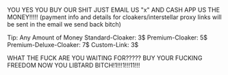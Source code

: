 YOU YES YOU BUY OUR SHIT JUST EMAIL US "x" AND CASH APP US THE MONEY!!!!!
(payment info and details for cloakers/interstellar proxy links will be sent in the email we send back bitch)

Tip: Any Amount of Money
Standard-Cloaker: 3$
Premium-Cloaker: 5$
Premium-Deluxe-Cloaker: 7$
Custom-Link: 3$

WHAT THE FUCK ARE YOU WAITING FOR?????
BUY YOUR FUCKING FREEDOM NOW YOU LIBTARD BITCH!1!!!1!!!11!!!
